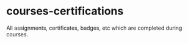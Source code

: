 # courses-certifications
All assignments, certificates, badges, etc which are completed during courses.
